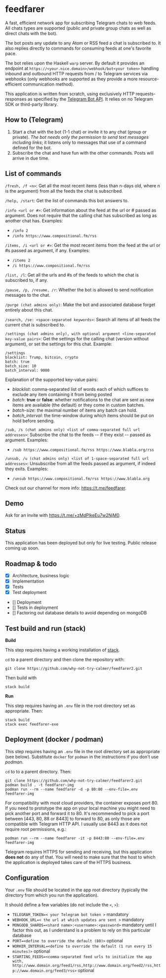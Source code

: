 # feedfarer
A fast, efficient network app for subscribing Telegram chats to web feeds. All chats types are supported (public and private group chats as well as direct chats with the bot).

The bot posts any update to any Atom or RSS feed a chat is subscribed to. It also replies directly to commands for consuming feeds at one's favorite pace.

The bot relies upon the Haskell `warp` server. By default it provides an endpoint at `https://<your.nice.domain>/webhook/bot<your token>` handling inbound and outbound HTTP requests from / to Telegram services via webhooks (only webhooks are supported as they provide a more resource-efficient communication method). 

This application is written from scratch, using exclusively HTTP requests-responses as specified by the [Telegram Bot API](https://core.telegram.org/bots/api). It relies on no Telegram SDK or third-party library.

## How to (Telegram)
1. Start a chat with the bot (1-1 chat) or invite it to any chat (group or private). _The bot needs only the permission to send text messages including links_; it listens only to messages that use of a command defined for the bot.
2. Subscribe the chat and have fun with the other commands. Posts will arrive in due time.

## List of commands
`/fresh, /f <n>`: Get all the most recent items (less than n-days old, where n is the argument) from all the feeds the chat is subscribed.

`/help, /start`:  Get the list of commands this bot answers to.

`/info <url or #>`: Get information about the feed at the url or # passed as argument. Does not require that the calling chat has subscribed as long as another chat has. Examples:

- `/info 2`
- `/info https://www.compositional.fm/rss`

`/items, /i <url or #>`: Get the most recent items from the feed at the url or #s passed as argument, if any. Examples:

- `/items 2`
- `/i https://www.compositional.fm/rss`

`/list, /l`: Get all the urls and #s of the feeds to which the chat is subscribed to, if any.

`/pause, /p, /resume, /r`: Whether the bot is allowed to send notification messages to the chat.

`/purge (chat admins only)`: Make the bot and associated database forget entirely about this chat.

`/search, /se: <space-separated keywords>`: Search all items of all feeds the current chat is subscribed to.

`/settings (chat admins only), with optional argument <line-separated key-value pairs>`: Get the settings for the calling chat (version without argument), or set the settings for this chat. Example:

```
/settings
blacklist: Trump, bitcoin, crypto
batch: true
batch_size: 10
batch_interval: 9000
```

Explanation of the supported key-value pairs:
- _blacklist_: comma-separated list of words each of which suffices to exclude any item containing it from being posted
- _batch_: **true** or **false**: whether notifications to the chat are sent as new items are available (the default) or they come in custom batches.
- _batch-size_: the maximal number of items any batch can hold.
- _batch_interval_: the time-window during which items should be put on hold before sending. 

`/sub, /s (chat admins only) <list of comma-separated full url addresses>`: Subscribe the chat to the feeds -- if they exist -- passed as argument. Examples:
- `/sub https://www.compositional.fm/rss https://www.blabla.org/rss`


`/unsub, /u (chat admins only) <list of 1-space-separated full url addresses>`: Unsubscribe from all the feeds passed as argument, if indeed they exits. Examples:
- `/unsub https://www.compositional.fm/rss https://www.blabla.org`

Check out our channel for more info: https://t.me/feedfarer.

## Demo
Ask for an invite with https://t.me/+zMdPlkeEu7w2NjM0.

## Status
This application has been deployed but only for live testing. Public release coming up soon.

## Roadmap & todo
- [x] Architecture, business logic
- [x] Implementation
- [x] Tests
- [x] Test deployment
- [] Deployment
- [] Tests in deployment
- [] Factoring out database details to avoid depending on mongoDB

## Test build and run (stack)

__Build__

This step requires having a working installation of [stack](https://docs.haskellstack.org/).

`cd` to a parent directory and then clone the repository with:
```
git clone https://github.com/why-not-try-calmer/feedfarer2.git
```
Then build with
```
stack build
```
__Run__

This step requires having an `.env` file in the root directory set as appropriate. Then:
```
stack build
stack exec feedfarer-exe
```

## Deployment (docker / podman)
This step requires having an `.env` file in the root directory set as appropriate (see below). Substitute `docker` for `podman` in the instructions if you don't use _podman_.

`cd` to to a parent directory. Then:
```
git clone https://github.com/why-not-try-calmer/feedfarer2.git
podman build . -t feedfarer-img
podman run --rm --name feedfarer -d -p 80:80 --env-file=.env feedfarer-img
```

For compatibility with most cloud providers, the container exposes port 80. If you need to prototype the app on your local machine you might need to pick another port and forward it to 80. It's recommended to pick a port between [443, 80, 88 or 8443] to forward to 80, as only those are compatible with Telegram HTTP API. I usually use 8443 as it does not require root permissions, e.g.:

```
podman run --rm --name feedfarer -it -p 8443:80 --env-file=.env feedfarer-img
```

Telegram requires HTTPS for sending and receiving, but this application __does not__ do any of that. You will need to make sure that the host to which the application is deployed takes care of the HTTPS business.

## Configuration
Your `.env` file should be located in the app root directory (typically the directory from which you run the application).

It should define a few variables (do not include the `<`, `>`):

- `TELEGRAM_TOKEN=< your Telegram bot token >` mandatory
- `WEBHOOK_URL=< the url at which updates are sent >` mandatory
- `MONGODB_SHARDS=<shard name>:<username>:<password>` mandatory until I factor this out, as I understand is a problem to rely on this particular database
- `PORT=<define to override the default (80)>` optional
- `WORKER_INTERVAL=<define to override the default (1 run every 15 minutes)>` optional
- `STARTING_FEEDS=<comma-separated feed urls to initialize the app with, http://www.domain.org/feed1/rss,http://www.domain.org/feed2/rss,http://www.domain.org/feed3/rss>` optional
